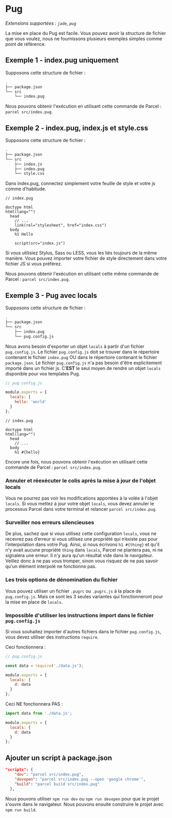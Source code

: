 # Pug

_Extensions supportées : `jade`, `pug`_

La mise en place du Pug est facile. Vous pouvez avoir la structure de fichier que vous voulez, nous ne fournissons plusieurs exemples simples comme point de référence.

## Exemple 1 - index.pug uniquement

Supposons cette structure de fichier :

```bash
.
├── package.json
└── src
    └── index.pug
```

Nous pouvons obtenir l'exécution en utilisant cette commande de Parcel : `parcel src/index.pug`.

## Exemple 2 - index.pug, index.js et style.css

Supposons cette structure de fichier :

```bash
.
├── package.json
└── src
    ├── index.js
    ├── index.pug
    └── style.css
```

Dans index.pug, connectez simplement votre feuille de style et votre js comme d’habitude.

```pug
// index.pug

doctype html
html(lang="")
  head
    // ...
    link(rel="stylesheet", href="index.css")
  body
    h1 Hello

    script(src="index.js")
```

Si vous utilisiez Stylus, Sass ou LESS, vous les liés toujours de la même manière. Vous pouvez importer votre fichier de style directement dans votre fichier JS si vous préférez.

Nous pouvons obtenir l'exécution en utilisant cette même commande de Parcel : `parcel src/index.pug`.

## Exemple 3 - Pug avec locals

Supposons cette structure de fichier :

```bash
.
├── package.json
└── src
    ├── index.pug
    └── pug.config.js
```

Nous avons besoin d'exporter un objet `locals` à partir d'un fichier `pug.config.js`. Le fichier `pug.config.js` doit se trouver dans le répertoire contenant le fichier `index.pug` OU dans le répertoire contenant le fichier `package.json`. Le fichier `pug.config.js` n'a pas besoin d'être explicitement importé dans un fichier js. C’**EST** le seul moyen de rendre un objet `locals` disponible pour vos templates Pug.

```js
// pug.config.js

module.exports = {
  locals: {
    hello: 'world'
  }
};
```

```pug
// index.pug

doctype html
html(lang="")
  head
    // ...
  body
    h1 #{hello}
```

Encore une fois, nous pouvons obtenir l'exécution en utilisant cette commande de Parcel : `parcel src/index.pug`.

### Annuler et réexécuter le colis après la mise à jour de l'objet locals

Vous ne pourrez pas voir les modifications apportées à la volée à l'objet `locals`. Si vous mettez à jour votre objet `locals`, vous devez annuler le processus Parcel dans votre terminal et relancer `parcel src/index.pug`.

### Surveiller nos erreurs silencieuses

De plus, sachez que si vous utilisez cette configuration `locals`, vous ne recevrez pas d’erreur si vous utilisez une propriété qui n’existe pas pour l’interpolation dans votre Pug. Ainsi, si nous écrivons `h1 #{thing}` et qu'il n'y avait aucune propriété `thing` dans `locals`, Parcel ne plantera pas, ni ne signalera une erreur. Il n'y aura qu'un résultat vide dans le navigateur. Veillez donc à ne pas vous tromper, sinon vous risquez de ne pas savoir qu'un élément interpolé ne fonctionne pas.

### Les trois options de dénomination du fichier

Vous pouvez utiliser un fichier `.pugrc` ou `.pugrc.js` à la place de `pug.config.js`. Mais ce sont les 3 seules variantes qui fonctionneront pour la mise en place de `locals`.

### Impossible d'utiliser les instructions import dans le fichier `pug.config.js`

Si vous souhaitez importer d'autres fichiers dans le fichier `pug.config.js`, vous devez utiliser des instructions `require`.

Ceci fonctionnera :

```js
// pug.config.js

const data = require('./data.js');

module.exports = {
  locals: {
    d: data
  }
};
```

Ceci NE fonctionnera PAS :

```js
import data from './data.js';

module.exports = {
  locals: {
    d: data
  }
};
```

## Ajouter un script à package.json

```json
"scripts": {
    "dev": "parcel src/index.pug",
    "devopen": "parcel src/index.pug --open 'google chrome'",
    "build": "parcel build src/index.pug"
  },
```

Nous pouvons utiliser `npm run dev` ou `npm run devopen` pour que le projet s'ouvre dans le navigateur. Nous pouvons ensuite construire le projet avec `npm run build`.
